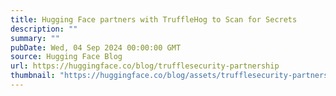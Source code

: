 ```yaml
---
title: Hugging Face partners with TruffleHog to Scan for Secrets
description: ""
summary: ""
pubDate: Wed, 04 Sep 2024 00:00:00 GMT
source: Hugging Face Blog
url: https://huggingface.co/blog/trufflesecurity-partnership
thumbnail: "https://huggingface.co/blog/assets/trufflesecurity-partnership/thumbnail.png"
---
```


